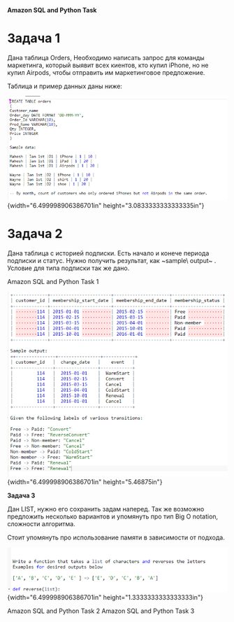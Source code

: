 **Amazon SQL and Python Task**

Задача 1
========

Дана таблица Orders, Необходимо написать запрос для команды
маркетинга, который выявит всех киентов, кто купил iPhone, но не купил
Airpods, чтобы отправить им маркетинговое предложение.

Таблица и пример данных даны ниже:

![](media/1.png){width="6.499998906386701in"
height="3.0833333333333335in"}

Задача 2 
=========

Дана таблица с историей подписки. Есть начало и конече периода
подписки и статус. Нужно получить результат, как ~sample\ output~ .
Условие для типа подписки так же дано.

Amazon SQL and Python Task 1

![](media/2.png){width="6.499998906386701in" height="5.46875in"}

**Задача 3**

Дан LIST, нужно его сохранить задам наперед. Так же возможно
предложить несколько вариантов и упомянуть про тип Big O notation,
сложности алгоритма.

Стоит упомянуть про использование памяти в зависимости от подхода.

![](media/3.png){width="6.499998906386701in"
height="1.3333333333333333in"}

Amazon SQL and Python Task 2 Amazon SQL and Python Task 3